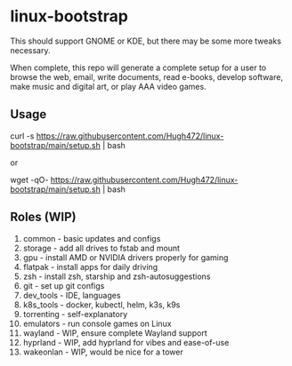 # linux-bootstrap

This should support GNOME or KDE, but there may be some more tweaks necessary.

When complete, this repo will generate a complete setup for a user to browse the web, email, write documents, read e-books, develop software, make music and digital art, or play AAA video games.


## Usage

curl -s https://raw.githubusercontent.com/Hugh472/linux-bootstrap/main/setup.sh | bash

or

wget -qO- https://raw.githubusercontent.com/Hugh472/linux-bootstrap/main/setup.sh | bash


## Roles (WIP)
1. common - basic updates and configs
3. storage - add all drives to fstab and mount
4. gpu - install AMD or NVIDIA drivers properly for gaming
5. flatpak - install apps for daily driving
6. zsh - install zsh, starship and zsh-autosuggestions
7. git - set up git configs 
8. dev_tools - IDE, languages
9. k8s_tools - docker, kubectl, helm, k3s, k9s
10. torrenting - self-explanatory
11. emulators - run console games on Linux
12. wayland - WIP, ensure complete Wayland support
13. hyprland - WIP, add hyprland for vibes and ease-of-use
14. wakeonlan - WIP, would be nice for a tower
